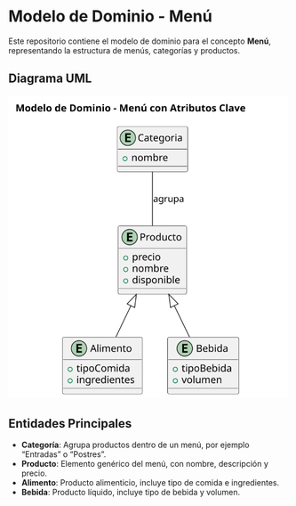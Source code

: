 # Modelo de Dominio - Menú

Este repositorio contiene el modelo de dominio para el concepto **Menú**, representando la estructura de menús, categorías y productos.

## Diagrama UML

![Diagrama UML del Menú](./modelosUML/menuuml.svg)

## Entidades Principales

- **Categoría**: Agrupa productos dentro de un menú, por ejemplo “Entradas” o “Postres”.  
- **Producto**: Elemento genérico del menú, con nombre, descripción y precio.
- **Alimento**: Producto alimenticio, incluye tipo de comida e ingredientes.  
- **Bebida**: Producto líquido, incluye tipo de bebida y volumen.

